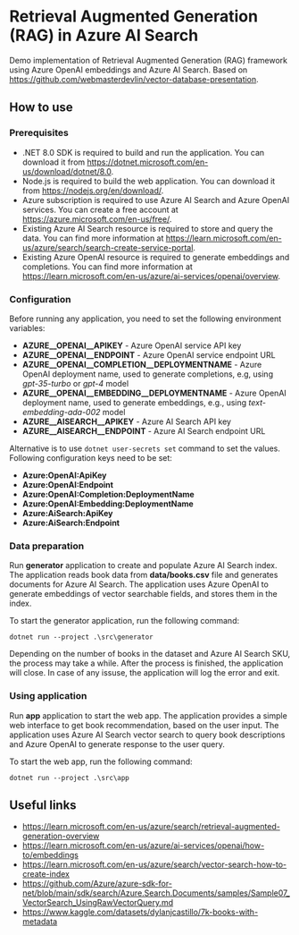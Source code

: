 # Retrieval Augmented Generation (RAG) in Azure AI Search
Demo implementation of Retrieval Augmented Generation (RAG) framework using Azure OpenAI embeddings and Azure AI Search. Based on
https://github.com/webmasterdevlin/vector-database-presentation.

## How to use

### Prerequisites
* .NET 8.0 SDK is required to build and run the application. You can download it from https://dotnet.microsoft.com/en-us/download/dotnet/8.0.
* Node.js is required to build the web application. You can download it from https://nodejs.org/en/download/.
* Azure subscription is required to use Azure AI Search and Azure OpenAI services. You can create a free account at https://azure.microsoft.com/en-us/free/.
* Existing Azure AI Search resource is required to store and query the data. You can find more information at https://learn.microsoft.com/en-us/azure/search/search-create-service-portal.
* Existing Azure OpenAI resource is required to generate embeddings and completions. You can find more information at https://learn.microsoft.com/en-us/azure/ai-services/openai/overview.


### Configuration
Before running any application, you need to set the following environment variables:
* **AZURE__OPENAI__APIKEY** - Azure OpenAI service API key
* **AZURE__OPENAI__ENDPOINT** - Azure OpenAI service endpoint URL
* **AZURE__OPENAI__COMPLETION__DEPLOYMENTNAME** - Azure OpenAI deployment name, used to generate completions, e.g, using _gpt-35-turbo_ or _gpt-4_ model
* **AZURE__OPENAI__EMBEDDING__DEPLOYMENTNAME** - Azure OpenAI deployment name, used to generate embeddings, e.g., using _text-embedding-ada-002_ model
* **AZURE__AISEARCH__APIKEY** - Azure AI Search API key
* **AZURE__AISEARCH__ENDPOINT** - Azure AI Search endpoint URL

Alternative is to use `dotnet user-secrets set` command to set the values. Following configuration keys need to be set:
* **Azure:OpenAI:ApiKey**
* **Azure:OpenAI:Endpoint**
* **Azure:OpenAI:Completion:DeploymentName**
* **Azure:OpenAI:Embedding:DeploymentName**
* **Azure:AiSearch:ApiKey**
* **Azure:AiSearch:Endpoint**

### Data preparation

Run **generator** application to create and populate Azure AI Search index. The application reads book data from **data/books.csv** file and generates documents for Azure AI Search. The application uses Azure OpenAI to generate embeddings of vector searchable fields, and stores them in the index.

To start the generator application, run the following command:
```shell
dotnet run --project .\src\generator
```

Depending on the number of books in the dataset and Azure AI Search SKU, the process may take a while. After the process is finished, the application will close. In case of any issuse, the application will log the error and exit.

### Using application
Run **app** application to start the web app. The application provides a simple web interface to get book recommendation, based on the user input. The application uses Azure AI Search vector search to query book descriptions and Azure OpenAI to generate response to the user query.

To start the web app, run the following command:
```shell
dotnet run --project .\src\app
```

## Useful links
* https://learn.microsoft.com/en-us/azure/search/retrieval-augmented-generation-overview
* https://learn.microsoft.com/en-us/azure/ai-services/openai/how-to/embeddings
* https://learn.microsoft.com/en-us/azure/search/vector-search-how-to-create-index
* https://github.com/Azure/azure-sdk-for-net/blob/main/sdk/search/Azure.Search.Documents/samples/Sample07_VectorSearch_UsingRawVectorQuery.md
* https://www.kaggle.com/datasets/dylanjcastillo/7k-books-with-metadata
